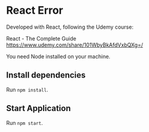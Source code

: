 # React Error

Developed with React, following the Udemy course:

React - The Complete Guide
https://www.udemy.com/share/101WbyBkAfdVxbQXg=/

You need Node installed on your machine.

## Install dependencies

Run `npm install`.

## Start Application

Run `npm start`.
